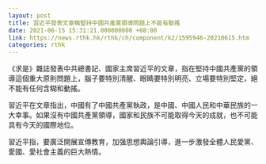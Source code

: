 ```yaml
---
layout: post
title: 習近平發表文章稱堅持中國共產黨領導問題上不能有動搖
date: 2021-06-15 15:31:21.000000000 +08:00
link: https://news.rthk.hk/rthk/ch/component/k2/1595946-20210615.htm
categories: rthk
---
```


《求是》雜誌發表中共總書記、國家主席習近平的文章，指在堅持中國共產黨的領導這個重大原則問題上，腦子要特別清醒、眼睛要特別明亮、立場要特別堅定，絕不能有任何含糊和動搖。

習近平在文章指出，中國有了中國共產黨執政，是中國、中國人民和中華民族的一大幸事。如果沒有中國共產黨領導，國家和民族不可能取得今天的成就，也不可能具有今天的國際地位。

習近平指，要廣泛開展宣傳教育，加强思想輿論引導，進一步激發全體人民愛黨、愛國、愛社會主義的巨大熱情。
